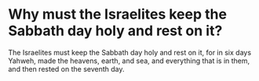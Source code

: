 # Why must the Israelites keep the Sabbath day holy and rest on it?

The Israelites must keep the Sabbath day holy and rest on it, for in six days Yahweh, made the heavens, earth, and sea, and everything that is in them, and then rested on the seventh day.
